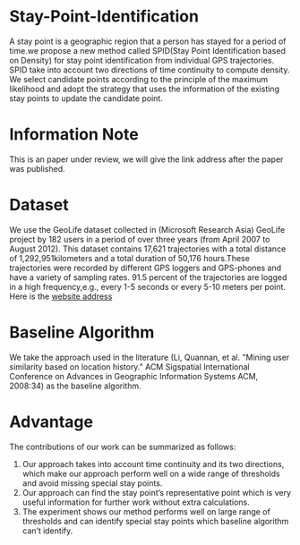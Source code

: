 # Stay-Point-Identification

A stay point is a geographic region that a person has stayed for a period of time.we propose a new method called SPID(Stay Point Identification based on Density) for stay point identification from individual GPS trajectories. SPID take into account two directions of time continuity to compute density. We select candidate points according to the principle of the maximum likelihood and adopt the strategy that uses the information of the existing stay points to update the candidate point.

# Information Note

This is an paper under review, we will give the link address after the paper was published.
# Dataset

We use the GeoLife dataset collected in (Microsoft Research Asia) GeoLife project by 182 users in a period of over three years (from April 2007 to August 2012). This dataset contains 17,621 trajectories with a total distance of 1,292,951kilometers and a total duration of 50,176 hours.These trajectories were recorded by different GPS loggers and GPS-phones and have a variety of sampling rates. 91.5 percent of the trajectories are logged in a high frequency,e.g., every 1-5 seconds or every 5-10 meters per point.
Here is the [website address](http://research.microsoft.com/en-us/downloads/b16d359d-d164-469e-9fd4-daa38f2b2e13/)
# Baseline Algorithm

We take the approach used in the literature (Li, Quannan, et al. "Mining user similarity based on location history." ACM Sigspatial International
Conference on Advances in Geographic Information Systems ACM, 2008:34) as the baseline algorithm.

# Advantage

The contributions of our work can be summarized as follows:
1) Our approach takes into account time continuity and its two directions, which
make our approach perform well on a wide range of thresholds and avoid missing
special stay points.
2) Our approach can find the stay point’s representative point which is very useful
information for further work without extra calculations.
3) The experiment shows our method performs well on large range of thresholds
and can identify special stay points which baseline algorithm can’t identify.